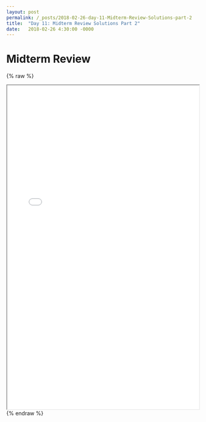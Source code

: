 ```yaml
---
layout: post
permalink: /_posts/2018-02-26-day-11-Midterm-Review-Solutions-part-2
title:  "Day 11: Midterm Review Solutions Part 2"
date:   2018-02-26 4:30:00 -0000
---
```


# Midterm Review

{% raw %}
<iframe src="../_interview/midterm/midterm-review-part-2-solutions.pdf" width="100%" height="850">
</iframe>
{% endraw %}